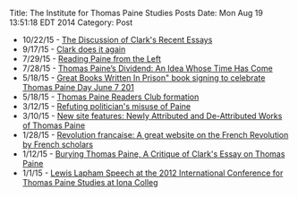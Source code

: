 Title: The Institute for Thomas Paine Studies Posts
Date: Mon Aug  19 13:51:18 EDT 2014
Category: Post

<div class="starred">

<ul>

<li> 10/22/15 - <a href="/the-discussion-of-clarks-recent-essays.html">The Discussion of Clark's Recent Essays</a></li>

<li> 9/17/15 - <a href="/clark-does-it-again.html ">Clark does it again</a></li>

<li> 7/29/15 - <a href="https://www.academia.edu/11621399/Reading_Paine_from_the_Left">Reading Paine from the Left</a></li>

<li> 7/28/15 - <a href="http://www.theglobalist.com/thomas-paine-dividend-an-idea-whose-time-has-come/">Thomas Paine’s Dividend: An Idea Whose Time Has Come</a></li>

<li> 5/18/15 - <a href="/great-books-written-in-prison-book-signing-to-celebrate-thomas-paine-day.html">Great Books Written In Prison" book signing to celebrate Thomas Paine Day June 7 201</a></li>

<li> 5/18/15 - <a href="/thomas-paine-readers-club.html">Thomas Paine Readers Club formation</a></li>

<li> 3/12/15 - <a href="http://www.politifact.com/virginia/statements/2015/mar/09/rick-perry/rick-perry-errs-tying-patriotism-quote-thomas-pain/">Refuting politician's misuse of Paine</a></li>

<li> 3/10/15 - <a href="/newly-attributed-and-de-attributed-works-of-thomas-paine.html">New site features: Newly Attributed and De-Attributed Works of Thomas Paine</a></li>
</li>
<li> 1/28/15 - <a href="http://revolution-francaise.net/">Revolution francaise: A great website on the French Revolution by French scholars</a></li>

<li> 1/12/15 - <a href="/aboutpaine/burying-thomas-paine.html">Burying Thomas Paine, A Critique of Clark's Essay on Thomas Paine</a></li>

<li> 1/1/15 - <a href="/aboutpaine/lewis-lapham-speech.html">Lewis Lapham Speech at the 2012 International Conference for Thomas Paine Studies at Iona Colleg</a></li>

</ul>


</div>
